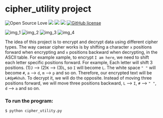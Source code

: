 # cipher_utility project

![Open Source Love](https://badges.frapsoft.com/os/v3/open-source.svg?v=103) <img src="https://cdn.rawgit.com/sindresorhus/awesome/d7305f38d29fed78fa85652e3a63e154dd8e8829/media/badge.svg"> <img src="https://img.shields.io/github/stars/naa-7/caesar_cipher?style=social"> <img src="https://img.shields.io/github/repo-size/naa-7/caesar_cipher"> [![GitHub license](https://img.shields.io/github/license/Naereen/StrapDown.js.svg)](https://github.com/naa-7/caesar_cipher/LICENSE)

![img_1](https://github.com/naa7/cipher_utility/blob/main/images/caesar_encryption.png) 
![img_2](https://github.com/naa7/cipher_utility/blob/main/images/caesar_decryption.png) 
![img_3](https://github.com/naa7/cipher_utility/blob/main/images/rot_encryption.png) 
![img_4](https://github.com/naa7/cipher_utility/blob/main/images/rot_decryption.png)


The idea of this project is to encrypt and decrypt data using different cipher types. The way caesar cipher works
is by shifting a character `x` positions forward when encrypting and `x` positions backward when decrypting, in
the ASCII table. For example xample, to encrypt `I am here`, we need to shift each letter specific positions
forward. For example, Each letter will shift 3 positions. (1)`J` --> (2)`K` --> (3)`L`, so `I` will become
`L`. The white space `" "` will become `#`, `a` --> `d`, `m` --> `p` and so on. Therefore, our encrypted 
text will be `L#dp#khuh`. To decrypt it, we will do the opposite. Instead of moving three positions 
forward, we will move three positions backward, `L` --> `I`, `#` --> `" "`, `d` --> `a` and so on.


### To run the program:

    $ python cipher_utility.py

